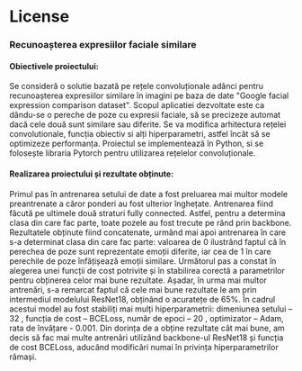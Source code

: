 # License
### Recunoașterea expresiilor faciale similare ###
#### Obiectivele proiectului: ####
Se consideră o solutie bazată pe rețele convoluționale adânci pentru recunoașterea expresiilor similare în imagini pe baza de date "Google facial expression comparison dataset". Scopul aplicatiei dezvoltate este ca dându-se o pereche de poze cu expresii faciale, să se precizeze automat dacă cele două sunt similare sau diferite. Se va modifica arhitectura rețelei convolutionale, funcția obiectiv si alți hiperparametri, astfel încât să se optimizeze performanța. Proiectul se implementează în Python, si se folosește libraria Pytorch pentru utilizarea rețelelor convoluționale.

#### Realizarea proiectului și rezultate obținute: #### 
Primul pas în antrenarea setului de date a fost preluarea mai multor modele preantrenate a căror ponderi au fost ulterior înghețate. Antrenarea fiind făcută pe ultimele două straturi fully connected. Astfel, pentru a determina clasa din care fac parte, toate pozele au fost trecute pe rând prin backbone. Rezultatele obținute fiind concatenate, urmând mai apoi antrenarea în care s-a determinat clasa din care fac parte: valoarea de 0 ilustrând faptul că în perechea de poze sunt reprezentate emoții diferite, iar cea de 1 în care perechile de poze înfățișează emoții similare. Următorul pas a constat în alegerea unei funcții de cost potrivite și în stabilirea corectă a parametrilor pentru obținerea celor mai bune rezultate. Așadar, în urma mai multor antrenări, s-a remarcat faptul că cele mai bune rezultate le am prin intermediul modelului ResNet18, obținând o acuratețe de 65%. În cadrul acestui model au fost stabiliți mai mulți hiperparametrii: dimeniunea setului – 32 , funcția de cost – BCELoss, număr de epoci – 20 , optimizator – Adam, rata de învățare - 0.001. Din dorința de a obține rezultate cât mai bune, am decis să fac mai multe antrenări utilizând backbone-ul ResNet18 și funcția de cost BCELoss, aducând modificări numai în privința hiperparametrilor rămași.
